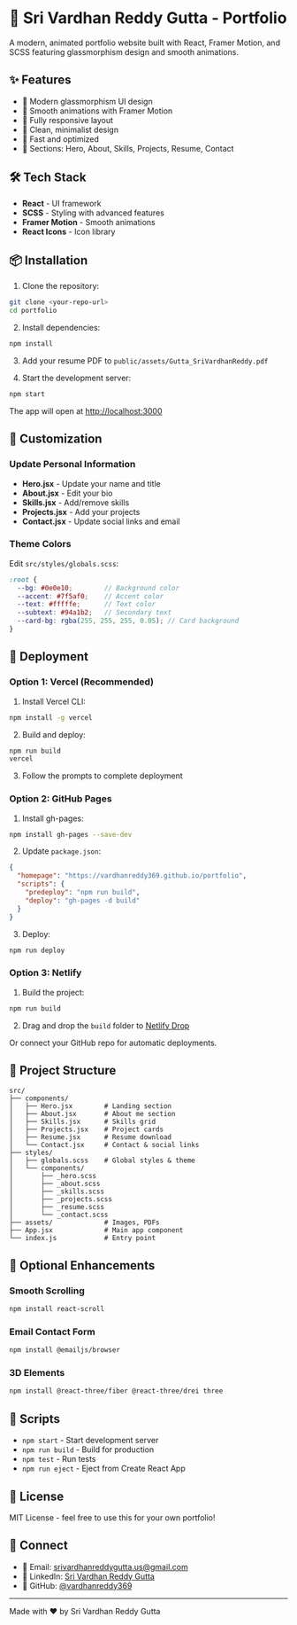 # 🌟 Sri Vardhan Reddy Gutta - Portfolio

A modern, animated portfolio website built with React, Framer Motion, and SCSS featuring glassmorphism design and smooth animations.

## ✨ Features

- 🎨 Modern glassmorphism UI design
- 🌊 Smooth animations with Framer Motion
- 📱 Fully responsive layout
- 🎯 Clean, minimalist design
- 🚀 Fast and optimized
- 💼 Sections: Hero, About, Skills, Projects, Resume, Contact

## 🛠️ Tech Stack

- **React** - UI framework
- **SCSS** - Styling with advanced features
- **Framer Motion** - Smooth animations
- **React Icons** - Icon library

## 📦 Installation

1. Clone the repository:
```bash
git clone <your-repo-url>
cd portfolio
```

2. Install dependencies:
```bash
npm install
```

3. Add your resume PDF to `public/assets/Gutta_SriVardhanReddy.pdf`

4. Start the development server:
```bash
npm start
```

The app will open at [http://localhost:3000](http://localhost:3000)

## 🎨 Customization

### Update Personal Information

- **Hero.jsx** - Update your name and title
- **About.jsx** - Edit your bio
- **Skills.jsx** - Add/remove skills
- **Projects.jsx** - Add your projects
- **Contact.jsx** - Update social links and email

### Theme Colors

Edit `src/styles/globals.scss`:
```scss
:root {
  --bg: #0e0e10;        // Background color
  --accent: #7f5af0;    // Accent color
  --text: #fffffe;      // Text color
  --subtext: #94a1b2;   // Secondary text
  --card-bg: rgba(255, 255, 255, 0.05); // Card background
}
```

## 🚀 Deployment

### Option 1: Vercel (Recommended)

1. Install Vercel CLI:
```bash
npm install -g vercel
```

2. Build and deploy:
```bash
npm run build
vercel
```

3. Follow the prompts to complete deployment

### Option 2: GitHub Pages

1. Install gh-pages:
```bash
npm install gh-pages --save-dev
```

2. Update `package.json`:
```json
{
  "homepage": "https://vardhanreddy369.github.io/portfolio",
  "scripts": {
    "predeploy": "npm run build",
    "deploy": "gh-pages -d build"
  }
}
```

3. Deploy:
```bash
npm run deploy
```

### Option 3: Netlify

1. Build the project:
```bash
npm run build
```

2. Drag and drop the `build` folder to [Netlify Drop](https://app.netlify.com/drop)

Or connect your GitHub repo for automatic deployments.

## 📁 Project Structure

```
src/
├── components/
│   ├── Hero.jsx        # Landing section
│   ├── About.jsx       # About me section
│   ├── Skills.jsx      # Skills grid
│   ├── Projects.jsx    # Project cards
│   ├── Resume.jsx      # Resume download
│   └── Contact.jsx     # Contact & social links
├── styles/
│   ├── globals.scss    # Global styles & theme
│   └── components/
│       ├── _hero.scss
│       ├── _about.scss
│       ├── _skills.scss
│       ├── _projects.scss
│       ├── _resume.scss
│       └── _contact.scss
├── assets/             # Images, PDFs
├── App.jsx             # Main app component
└── index.js            # Entry point
```

## 🎯 Optional Enhancements

### Smooth Scrolling
```bash
npm install react-scroll
```

### Email Contact Form
```bash
npm install @emailjs/browser
```

### 3D Elements
```bash
npm install @react-three/fiber @react-three/drei three
```

## 📝 Scripts

- `npm start` - Start development server
- `npm run build` - Build for production
- `npm test` - Run tests
- `npm run eject` - Eject from Create React App

## 📄 License

MIT License - feel free to use this for your own portfolio!

## 🤝 Connect

- 📧 Email: srivardhanreddygutta.us@gmail.com
- 💼 LinkedIn: [Sri Vardhan Reddy Gutta](https://linkedin.com/in/sri-vardhan-reddy-gutta)
- 🐙 GitHub: [@vardhanreddy369](https://github.com/vardhanreddy369)

---

Made with ❤️ by Sri Vardhan Reddy Gutta
